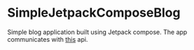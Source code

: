 # SimpleJetpackComposeBlog
Simple blog application built using Jetpack compose.
The app communicates with [this](https://github.com/Bozin3/SimpleBlogApi) api.

